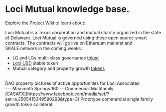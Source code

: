# Loci Mutual knowledge base.

Explore the [Project Wiki](https://github.com/LociMutual/docs/wiki) to learn about:

   Loci Mutual is a Texas corporation and mutual charity organized in the state of Delaware. Loci Mutual is governed using these open source smart contracts. The contracts will go live on Ethereum mainnet and SKALE.network in the coming weeks: <br>
   * LG and LGy multi-class governance [token](https://github.com/LociMutual/docs/wiki/Mutual-Governance:-LG-token) <br>
   * [Loci USD](https://github.com/LociMutual/docs/wiki/Stable-Token:-LUSD) stable token <br>
   * Mutual category and property growth [tokens](https://github.com/LociMutual/docs/wiki/CMBT-Mortgage-token) <br>
   
   <br>
   DAO property pictures of active opportunities for Loci Associates: <br>
   --- Mammoth Springs 160 -- Commercial Multifamily <br>
   [CASATX](https://www.facebook.com/media/set/?set=a.2505415349590293&type=3) Prototype commercial single family growth token collateral
